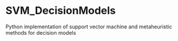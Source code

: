 # SVM_DecisionModels
Python implementation of support vector machine and metaheuristic methods for decision models
